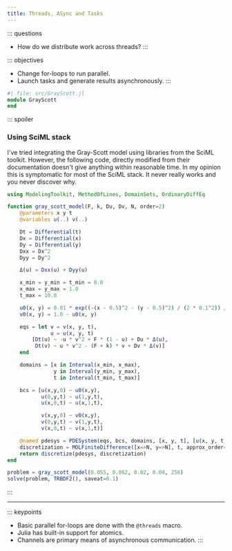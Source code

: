 ```yaml
---
title: Threads, ASync and Tasks
---
```


::: questions
- How do we distribute work across threads?
:::

::: objectives
- Change for-loops to run parallel.
- Launch tasks and generate results asynchronously.
:::

```julia
#| file: src/GrayScott.jl
module GrayScott
end
```

::: spoiler
### Using SciML stack

I've tried integrating the Gray-Scott model using libraries from the SciML toolkit. However, the following code, directly modified from their documentation doesn't give anything within reasonable time. In my opinion this is symptomatic for most of the SciML stack. It never really works and you never discover why.

```julia
using ModelingToolkit, MethodOfLines, DomainSets, OrdinaryDiffEq

function gray_scott_model(F, k, Du, Dv, N, order=2)
    @parameters x y t
    @variables u(..) v(..)

    Dt = Differential(t)
    Dx = Differential(x)
    Dy = Differential(y)
    Dxx = Dx^2
    Dyy = Dy^2

    Δ(u) = Dxx(u) + Dyy(u)

    x_min = y_min = t_min = 0.0
    x_max = y_max = 1.0
    t_max = 10.0

    u0(x, y) = 0.01 * exp((-(x - 0.5)^2 - (y - 0.5)^2) / (2 * 0.1^2)) / (sqrt(2pi) * 0.1)
    v0(x, y) = 1.0 - u0(x, y)

    eqs = let v = v(x, y, t),
              u = u(x, y, t)
        [Dt(u) ~ -u * v^2 + F * (1 - u) + Du * Δ(u),
         Dt(v) ~ u * v^2 - (F + k) * v + Dv * Δ(v)]
    end

    domains = [x in Interval(x_min, x_max),
               y in Interval(y_min, y_max),
               t in Interval(t_min, t_max)]

    bcs = [u(x,y,0) ~ u0(x,y),
           u(0,y,t) ~ u(1,y,t),
           u(x,0,t) ~ u(x,1,t),

           v(x,y,0) ~ v0(x,y),
           v(0,y,t) ~ v(1,y,t),
           v(x,0,t) ~ v(x,1,t)]

    @named pdesys = PDESystem(eqs, bcs, domains, [x, y, t], [u(x, y, t), v(x, y, t)])
    discretization = MOLFiniteDifference([x=>N, y=>N], t, approx_order=order)
    return discretize(pdesys, discretization)
end

problem = gray_scott_model(0.055, 0.062, 0.02, 0.04, 256)
solve(problem, TRBDF2(), saveat=0.1)
```
:::

---

::: keypoints
- Basic parallel for-loops are done with the `@threads` macro.
- Julia has built-in support for atomics.
- Channels are primary means of asynchronous communication.
:::


